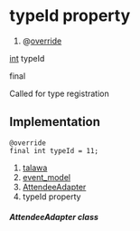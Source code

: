 
<div>

# typeId property

</div>


<div>

1.  @[override](https://api.flutter.dev/flutter/dart-core/override-constant.html)

</div>

[int](https://api.flutter.dev/flutter/dart-core/int-class.html)
typeId


final




Called for type registration



## Implementation

``` language-dart
@override
final int typeId = 11;
```







1.  [talawa](../../index.md)
2.  [event_model](../../models_events_event_model/)
3.  [AttendeeAdapter](../../models_events_event_model/AttendeeAdapter-class.md)
4.  typeId property

##### AttendeeAdapter class







